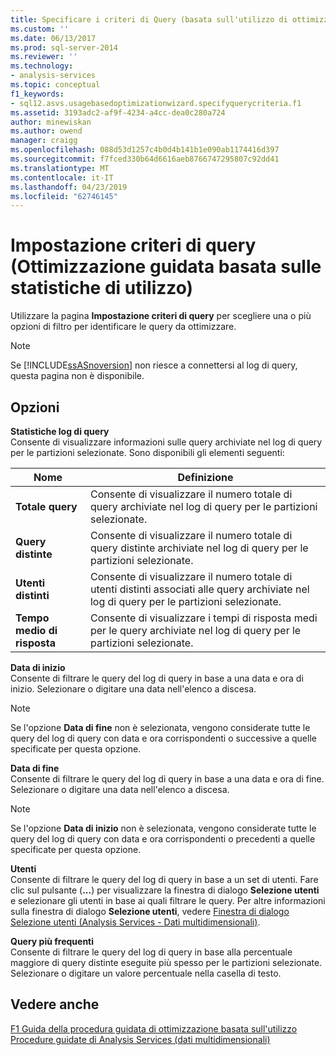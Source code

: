 ```yaml
---
title: Specificare i criteri di Query (basata sull'utilizzo di ottimizzazione guidata) | Microsoft Docs
ms.custom: ''
ms.date: 06/13/2017
ms.prod: sql-server-2014
ms.reviewer: ''
ms.technology:
- analysis-services
ms.topic: conceptual
f1_keywords:
- sql12.asvs.usagebasedoptimizationwizard.specifyquerycriteria.f1
ms.assetid: 3193adc2-af9f-4234-a4cc-dea0c280a724
author: minewiskan
ms.author: owend
manager: craigg
ms.openlocfilehash: 088d53d1257c4b0d4b141b1e090ab1174416d397
ms.sourcegitcommit: f7fced330b64d6616aeb8766747295807c92dd41
ms.translationtype: MT
ms.contentlocale: it-IT
ms.lasthandoff: 04/23/2019
ms.locfileid: "62746145"
---
```

# <a name="specify-query-criteria-usage-based-optimization-wizard"></a>Impostazione criteri di query (Ottimizzazione guidata basata sulle statistiche di utilizzo)
  Utilizzare la pagina **Impostazione criteri di query** per scegliere una o più opzioni di filtro per identificare le query da ottimizzare.  
  
> [!NOTE]  
>  Se [!INCLUDE[ssASnoversion](../includes/ssasnoversion-md.md)] non riesce a connettersi al log di query, questa pagina non è disponibile.  
  
## <a name="options"></a>Opzioni  
 **Statistiche log di query**  
 Consente di visualizzare informazioni sulle query archiviate nel log di query per le partizioni selezionate. Sono disponibili gli elementi seguenti:  
  
|Nome|Definizione|  
|----------|----------------|  
|**Totale query**|Consente di visualizzare il numero totale di query archiviate nel log di query per le partizioni selezionate.|  
|**Query distinte**|Consente di visualizzare il numero totale di query distinte archiviate nel log di query per le partizioni selezionate.|  
|**Utenti distinti**|Consente di visualizzare il numero totale di utenti distinti associati alle query archiviate nel log di query per le partizioni selezionate.|  
|**Tempo medio di risposta**|Consente di visualizzare i tempi di risposta medi per le query archiviate nel log di query per le partizioni selezionate.|  
  
 **Data di inizio**  
 Consente di filtrare le query del log di query in base a una data e ora di inizio. Selezionare o digitare una data nell'elenco a discesa.  
  
> [!NOTE]  
>  Se l'opzione **Data di fine** non è selezionata, vengono considerate tutte le query del log di query con data e ora corrispondenti o successive a quelle specificate per questa opzione.  
  
 **Data di fine**  
 Consente di filtrare le query del log di query in base a una data e ora di fine. Selezionare o digitare una data nell'elenco a discesa.  
  
> [!NOTE]  
>  Se l'opzione **Data di inizio** non è selezionata, vengono considerate tutte le query del log di query con data e ora corrispondenti o precedenti a quelle specificate per questa opzione.  
  
 **Utenti**  
 Consente di filtrare le query del log di query in base a un set di utenti. Fare clic sul pulsante (**...**) per visualizzare la finestra di dialogo **Selezione utenti** e selezionare gli utenti in base ai quali filtrare le query. Per altre informazioni sulla finestra di dialogo **Selezione utenti**, vedere [Finestra di dialogo Selezione utenti &#40;Analysis Services - Dati multidimensionali&#41;](user-selection-dialog-box-analysis-services-multidimensional-data.md).  
  
 **Query più frequenti**  
 Consente di filtrare le query del log di query in base alla percentuale maggiore di query distinte eseguite più spesso per le partizioni selezionate. Selezionare o digitare un valore percentuale nella casella di testo.  
  
## <a name="see-also"></a>Vedere anche  
 [F1 Guida della procedura guidata di ottimizzazione basata sull'utilizzo](usage-based-optimization-wizard-f1-help.md)   
 [Procedure guidate di Analysis Services &#40;dati multidimensionali&#41;](analysis-services-wizards-multidimensional-data.md)  
  
  
